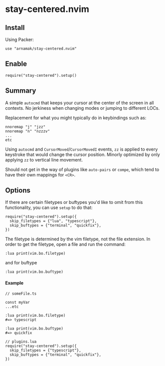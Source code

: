 # stay-centered.nvim

## Install

Using Packer:
```
use "arnamak/stay-centered.nvim"
```

## Enable
```
require("stay-centered").setup()
```

## Summary

A simple `autocmd` that keeps your cursor at the center of the screen in all contexts.
No jerkiness when changing modes or jumping to different LOCs.

Replacement for what you might typically do in keybindings such as:
```
nnoremap "j" "jzz"
nnoremap "n" "nzzzv"
...
etc
```

Using `autocmd` and `CursorMoved`/`CursorMovedI` events, `zz` is applied to every keystroke that would change the cursor position.
Minorly optimized by only applying `zz` to vertical line movement.

Should not get in the way of plugins like `auto-pairs` or `compe`, which tend to have their own mappings for `<CR>`.

## Options

If there are certain filetypes or buftypes you'd like to omit from this functionality, you can use `setup` to do that:

```
require("stay-centered").setup({
  skip_filetypes = {"lua", "typescript"},
  skip_buftypes = {"terminal", "quickfix"},
})
```

The filetype is determined by the vim filetype, not the file extension. In order to get the filetype, open a file and run the command:

```
:lua print(vim.bo.filetype)
```

and for buftype
```
:lua print(vim.bo.buftype)
```

#### Example

```
// someFile.ts

const myVar
...etc

:lua print(vim.bo.filetype)
#=> typescript

:lua print(vim.bo.buftype)
#=> quickfix
```

```
// plugins.lua
require("stay-centered").setup({
  skip_filetypes = {"typescript"},
  skip_buftypes = {"terminal", "quickfix"},
})
```
